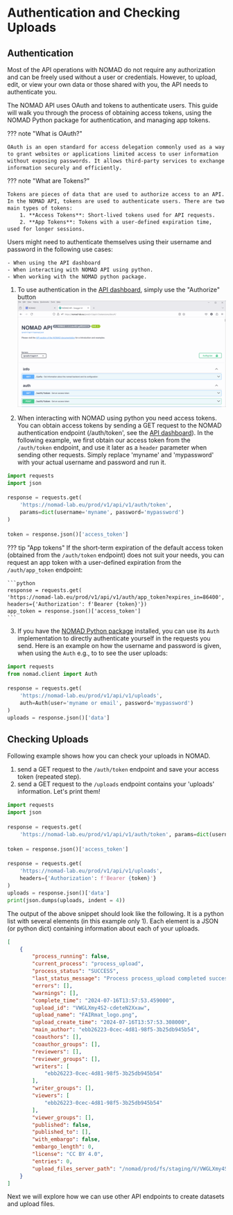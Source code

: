 # Authentication and Checking Uploads

## Authentication

Most of the API operations with NOMAD do not require any authorization and can be freely used without a user or credentials. However, to upload, edit, or view your own data or those shared with you, the API needs to authenticate you.

The NOMAD API uses OAuth and tokens to authenticate users. This guide will walk you through the process of obtaining access tokens, using the NOMAD Python package for authentication, and managing app tokens.

??? note "What is OAuth?"

    OAuth is an open standard for access delegation commonly used as a way to grant websites or applications limited access to user information without exposing passwords. It allows third-party services to exchange information securely and efficiently.

??? note "What are Tokens?"

    Tokens are pieces of data that are used to authorize access to an API. In the NOMAD API, tokens are used to authenticate users. There are two main types of tokens:
        1. **Access Tokens**: Short-lived tokens used for API requests.
        2. **App Tokens**: Tokens with a user-defined expiration time, used for longer sessions.

Users might need to authenticate themselves using their username and password in the following use cases:

    - When using the API dashboard
    - When interacting with NOMAD API using python.
    - When working with the NOMAD python package.

1. To use authentication in the [API dashboard](https://nomad-lab.eu/prod/v1/api/v1/extensions/docs), simply use the "Authorize" button
![Authenticate in the API Dashboard](../images/API_dashboard_auth.gif)

2. When interacting with NOMAD using python you need access tokens. You can obtain access tokens by sending a GET request to the NOMAD authentication endpoint (/auth/token', see the [API dashboard](https://nomad-lab.eu/prod/v1/api/v1/extensions/docs)). In the following example, we first obtain our access token from the `/auth/token` endpoint, and use it later as a `header` parameter when sending other requests. Simply replace 'myname' and 'mypassword' with your actual username and password and run it. 

```python
import requests
import json

response = requests.get(
    'https://nomad-lab.eu/prod/v1/api/v1/auth/token', 
    params=dict(username='myname', password='mypassword')
)

token = response.json()['access_token']
```

??? tip "App tokens"
    If the short-term expiration of the default access token (obtained from the `/auth/token` endpoint) does not suit your needs, you can request an app token with a user-defined expiration from the `/auth/app_token` endpoint:

    ```python
    response = requests.get(
    'https://nomad-lab.eu/prod/v1/api/v1/auth/app_token?expires_in=86400',
    headers={'Authorization': f'Bearer {token}'})
    app_token = response.json()['access_token']
    ```

3. If you have the [NOMAD Python package](https://nomad-lab.eu/prod/v1/docs/howto/programmatic/pythonlib.html) installed, you can use its `Auth` implementation to directly authenticate yourself in the requests you send. Here is an example on how the username and password is given, when using the `Auth` e.g., to to see the user uploads:


```python
import requests
from nomad.client import Auth

response = requests.get(
    'https://nomad-lab.eu/prod/v1/api/v1/uploads',
    auth=Auth(user='myname or email', password='mypassword')
)
uploads = response.json()['data']


```

## Checking Uploads 

Following example shows how you can check your uploads in NOMAD.

1.  send a GET request to the `/auth/token` endpoint and save your access token (repeated step).
2. send a GET request to the `/uploads` endpoint contains your 'uploads' information. Let's print them!

```python
import requests
import json

response = requests.get(
    'https://nomad-lab.eu/prod/v1/api/v1/auth/token', params=dict(username='my_username', password='my_password'))

token = response.json()['access_token']

response = requests.get(
    'https://nomad-lab.eu/prod/v1/api/v1/uploads',
    headers={'Authorization': f'Bearer {token}'}
)
uploads = response.json()['data']
print(json.dumps(uploads, indent = 4))


```

The output of the above snippet should look like the following. It is a python list with several elements (in this example only 1). Each element is a JSON (or python dict) containing information about each of your uploads.

```JSON
[
    {
        "process_running": false,
        "current_process": "process_upload",
        "process_status": "SUCCESS",
        "last_status_message": "Process process_upload completed successfully",
        "errors": [],
        "warnings": [],
        "complete_time": "2024-07-16T13:57:53.459000",
        "upload_id": "VWGLXmy4S2-cdeteN2Xxaw",
        "upload_name": "FAIRmat_logo.png",
        "upload_create_time": "2024-07-16T13:57:53.308000",
        "main_author": "ebb26223-0cec-4d81-98f5-3b25db945b54",
        "coauthors": [],
        "coauthor_groups": [],
        "reviewers": [],
        "reviewer_groups": [],
        "writers": [
            "ebb26223-0cec-4d81-98f5-3b25db945b54"
        ],
        "writer_groups": [],
        "viewers": [
            "ebb26223-0cec-4d81-98f5-3b25db945b54"
        ],
        "viewer_groups": [],
        "published": false,
        "published_to": [],
        "with_embargo": false,
        "embargo_length": 0,
        "license": "CC BY 4.0",
        "entries": 0,
        "upload_files_server_path": "/nomad/prod/fs/staging/V/VWGLXmy4S2-cdeteN2Xxaw"
    }
]

```

Next we will explore how we can use other API endpoints to create datasets and upload files.